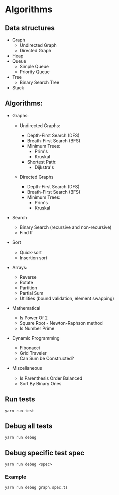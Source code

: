 # Algorithms

## Data structures

* Graph
    * Undirected Graph
    * Directed Graph
* Heap
* Queue
    * Simple Queue
    * Priority Queue
* Tree
    * Binary Search Tree
* Stack

## Algorithms:

* Graphs:
    * Undirected Graphs:
        * Depth-First Search (DFS)
        * Breath-First Search (BFS)
        * Minimum Trees:
            * Prim's
            * Kruskal
        * Shortest Path:
            * Dijkstra's
        
    * Directed Graphs
        * Depth-First Search (DFS)
        * Breath-First Search (BFS)
        * Minimum Trees:
            * Prim's
            * Kruskal

* Search
    * Binary Search (recursive and non-recursive)
    * Find If

* Sort
    * Quick-sort
    * Insertion sort
    
* Arrays:
    * Reverse
    * Rotate
    * Partition
    * Partial Sum
    * Utilities (bound validation, element swapping)

* Mathematical
    * Is Power Of 2
    * Square Root - Newton-Raphson method
    * Is Number Prime
    
* Dynamic Programming
    * Fibonacci
    * Grid Traveler
    * Can Sum be Constructed?

* Miscellaneous
    * Is Parenthesis Order Balanced
    * Sort By Binary Ones


## Run tests

```
yarn run test
```

## Debug all tests

```
yarn run debug
```

## Debug specific test spec

```
yarn run debug <spec>
```

### Example

```
yarn run debug graph.spec.ts
```
